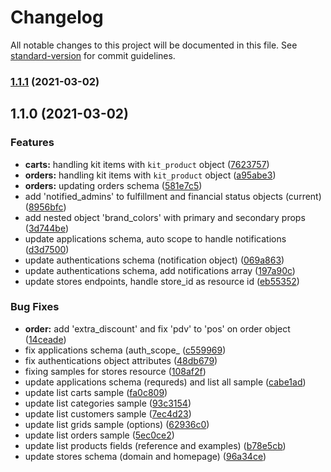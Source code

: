# Changelog

All notable changes to this project will be documented in this file. See [standard-version](https://github.com/conventional-changelog/standard-version) for commit guidelines.

### [1.1.1](https://github.com/ecomplus/store-api-docs/compare/v1.1.0...v1.1.1) (2021-03-02)

## 1.1.0 (2021-03-02)


### Features

* **carts:** handling kit items with `kit_product` object ([7623757](https://github.com/ecomplus/store-api-docs/commit/76237572ae44d6dc8f1be114223a1a22447b1994))
* **orders:** handling kit items with `kit_product` object ([a95abe3](https://github.com/ecomplus/store-api-docs/commit/a95abe32bbf2378996302b413cc0cb203cf352c6))
* **orders:** updating orders schema ([581e7c5](https://github.com/ecomplus/store-api-docs/commit/581e7c5c8ffd10004351261de0fe29364d46b263))
* add 'notified_admins' to fulfillment and financial status objects (current) ([8956bfc](https://github.com/ecomplus/store-api-docs/commit/8956bfcee87eff033170fd6d6e41c2102d7e8da0))
* add nested object 'brand_colors' with primary and secondary props ([3d744be](https://github.com/ecomplus/store-api-docs/commit/3d744bef1c158a4700012e8c100e3a7137f400aa))
* update applications schema, auto scope to handle notifications ([d3d7500](https://github.com/ecomplus/store-api-docs/commit/d3d7500b7c7a4bfb859ae1c0addef027731c5f93))
* update authentications schema (notification object) ([069a863](https://github.com/ecomplus/store-api-docs/commit/069a863d230faed3d17c4db080bc3c5a7b6843ba))
* update authentications schema, add notifications array ([197a90c](https://github.com/ecomplus/store-api-docs/commit/197a90ca86d42b28d965befaa0a00c4b6ca7db9d))
* update stores endpoints, handle store_id as resource id ([eb55352](https://github.com/ecomplus/store-api-docs/commit/eb55352b54fa50876653f552a10d07f688fc4c6b))


### Bug Fixes

* **order:** add 'extra_discount' and fix 'pdv' to 'pos' on order object ([14ceade](https://github.com/ecomplus/store-api-docs/commit/14ceade62acb622875fecf2481266183614da1af))
* fix applications schema (auth_scope_ ([c559969](https://github.com/ecomplus/store-api-docs/commit/c559969594d9d69d6e6e353b32bb6a376f51ba92))
* fix authentications object attributes ([48db679](https://github.com/ecomplus/store-api-docs/commit/48db679b4afabd74a6b49bc93ca3a23567e086de))
* fixing samples for stores resource ([108af2f](https://github.com/ecomplus/store-api-docs/commit/108af2f8f1b0c4f5546b3e5232cc72767cd0d5b2))
* update applications schema (requreds) and list all sample ([cabe1ad](https://github.com/ecomplus/store-api-docs/commit/cabe1ada989ab903d1daa10e66414d2961c65605))
* update list carts sample ([fa0c809](https://github.com/ecomplus/store-api-docs/commit/fa0c80954100c0d3726a24ee58547902ccfb9a71))
* update list categories sample ([93c3154](https://github.com/ecomplus/store-api-docs/commit/93c3154d08e09a1a717a7ba405951b1250bb5495))
* update list customers sample ([7ec4d23](https://github.com/ecomplus/store-api-docs/commit/7ec4d23194adfcf0a886a7b6d3dc4baf9a97fbd4))
* update list grids sample (options) ([62936c0](https://github.com/ecomplus/store-api-docs/commit/62936c0481d2781cc0d6a6c2daccdd00f3e362a7))
* update list orders sample ([5ec0ce2](https://github.com/ecomplus/store-api-docs/commit/5ec0ce2d64a88a9b2bdbc8573a0bdef7764017e2))
* update list products fields (reference and examples) ([b78e5cb](https://github.com/ecomplus/store-api-docs/commit/b78e5cb864c3b5e482d207f73b284c7059e847b8))
* update stores schema (domain and homepage) ([96a34ce](https://github.com/ecomplus/store-api-docs/commit/96a34ce279121c52e48f6445a19ae671d0aace66))
